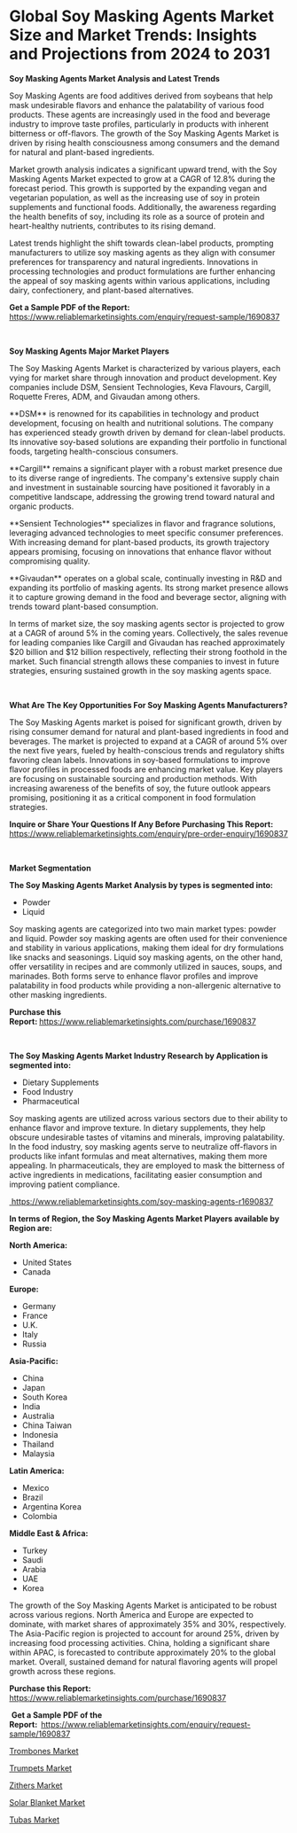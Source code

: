 <p><h1>Global Soy Masking Agents Market Size and Market Trends: Insights and Projections from 2024 to 2031</h1></p><p><strong>Soy Masking Agents Market Analysis and Latest Trends</strong></p>
<p><p>Soy Masking Agents are food additives derived from soybeans that help mask undesirable flavors and enhance the palatability of various food products. These agents are increasingly used in the food and beverage industry to improve taste profiles, particularly in products with inherent bitterness or off-flavors. The growth of the Soy Masking Agents Market is driven by rising health consciousness among consumers and the demand for natural and plant-based ingredients.</p><p>Market growth analysis indicates a significant upward trend, with the Soy Masking Agents Market expected to grow at a CAGR of 12.8% during the forecast period. This growth is supported by the expanding vegan and vegetarian population, as well as the increasing use of soy in protein supplements and functional foods. Additionally, the awareness regarding the health benefits of soy, including its role as a source of protein and heart-healthy nutrients, contributes to its rising demand.</p><p>Latest trends highlight the shift towards clean-label products, prompting manufacturers to utilize soy masking agents as they align with consumer preferences for transparency and natural ingredients. Innovations in processing technologies and product formulations are further enhancing the appeal of soy masking agents within various applications, including dairy, confectionery, and plant-based alternatives.</p></p>
<p><strong>Get a Sample PDF of the Report:&nbsp;</strong> <a href="https://www.reliablemarketinsights.com/enquiry/request-sample/1690837?utm_campaign=1575&utm_medium=2&utm_source=Github&utm_content=ia&utm_term=17102024&utm_id=soy-masking-agents">https://www.reliablemarketinsights.com/enquiry/request-sample/1690837</a></p>
<p>&nbsp;</p>
<p><strong>Soy Masking Agents Major Market Players</strong></p>
<p><p>The Soy Masking Agents Market is characterized by various players, each vying for market share through innovation and product development. Key companies include DSM, Sensient Technologies, Keva Flavours, Cargill, Roquette Freres, ADM, and Givaudan among others.</p><p>**DSM** is renowned for its capabilities in technology and product development, focusing on health and nutritional solutions. The company has experienced steady growth driven by demand for clean-label products. Its innovative soy-based solutions are expanding their portfolio in functional foods, targeting health-conscious consumers.</p><p>**Cargill** remains a significant player with a robust market presence due to its diverse range of ingredients. The company's extensive supply chain and investment in sustainable sourcing have positioned it favorably in a competitive landscape, addressing the growing trend toward natural and organic products.</p><p>**Sensient Technologies** specializes in flavor and fragrance solutions, leveraging advanced technologies to meet specific consumer preferences. With increasing demand for plant-based products, its growth trajectory appears promising, focusing on innovations that enhance flavor without compromising quality.</p><p>**Givaudan** operates on a global scale, continually investing in R&D and expanding its portfolio of masking agents. Its strong market presence allows it to capture growing demand in the food and beverage sector, aligning with trends toward plant-based consumption.</p><p>In terms of market size, the soy masking agents sector is projected to grow at a CAGR of around 5% in the coming years. Collectively, the sales revenue for leading companies like Cargill and Givaudan has reached approximately $20 billion and $12 billion respectively, reflecting their strong foothold in the market. Such financial strength allows these companies to invest in future strategies, ensuring sustained growth in the soy masking agents space.</p></p>
<p>&nbsp;</p>
<p><strong>What Are The Key Opportunities For Soy Masking Agents Manufacturers?</strong></p>
<p><p>The Soy Masking Agents market is poised for significant growth, driven by rising consumer demand for natural and plant-based ingredients in food and beverages. The market is projected to expand at a CAGR of around 5% over the next five years, fueled by health-conscious trends and regulatory shifts favoring clean labels. Innovations in soy-based formulations to improve flavor profiles in processed foods are enhancing market value. Key players are focusing on sustainable sourcing and production methods. With increasing awareness of the benefits of soy, the future outlook appears promising, positioning it as a critical component in food formulation strategies.</p></p>
<p><strong>Inquire or Share Your Questions If Any Before Purchasing This Report:</strong> <a href="https://www.reliablemarketinsights.com/enquiry/pre-order-enquiry/1690837?utm_campaign=1575&utm_medium=2&utm_source=Github&utm_content=ia&utm_term=17102024&utm_id=soy-masking-agents">https://www.reliablemarketinsights.com/enquiry/pre-order-enquiry/1690837</a></p>
<p>&nbsp;</p>
<p><strong>Market Segmentation</strong></p>
<p><strong>The Soy Masking Agents Market Analysis by types is segmented into:</strong></p>
<p><ul><li>Powder</li><li>Liquid</li></ul></p>
<p><p>Soy masking agents are categorized into two main market types: powder and liquid. Powder soy masking agents are often used for their convenience and stability in various applications, making them ideal for dry formulations like snacks and seasonings. Liquid soy masking agents, on the other hand, offer versatility in recipes and are commonly utilized in sauces, soups, and marinades. Both forms serve to enhance flavor profiles and improve palatability in food products while providing a non-allergenic alternative to other masking ingredients.</p></p>
<p><strong>Purchase this Report:&nbsp;</strong><a href="https://www.reliablemarketinsights.com/purchase/1690837?utm_campaign=1575&utm_medium=2&utm_source=Github&utm_content=ia&utm_term=17102024&utm_id=soy-masking-agents">https://www.reliablemarketinsights.com/purchase/1690837</a></p>
<p>&nbsp;</p>
<p><strong>The Soy Masking Agents Market Industry Research by Application is segmented into:</strong></p>
<p><ul><li>Dietary Supplements</li><li>Food Industry</li><li>Pharmaceutical</li></ul></p>
<p><p>Soy masking agents are utilized across various sectors due to their ability to enhance flavor and improve texture. In dietary supplements, they help obscure undesirable tastes of vitamins and minerals, improving palatability. In the food industry, soy masking agents serve to neutralize off-flavors in products like infant formulas and meat alternatives, making them more appealing. In pharmaceuticals, they are employed to mask the bitterness of active ingredients in medications, facilitating easier consumption and improving patient compliance.</p></p>
<p><a href="https://www.reliablemarketinsights.com/soy-masking-agents-r1690837?utm_campaign=1575&utm_medium=2&utm_source=Github&utm_content=ia&utm_term=17102024&utm_id=soy-masking-agents">&nbsp;https://www.reliablemarketinsights.com/soy-masking-agents-r1690837</a></p>
<p><strong>In terms of Region, the Soy Masking Agents Market Players available by Region are:</strong></p>
<p>
    <p> <strong> North America: </strong>
        <ul>
            <li>United States</li>
            <li>Canada</li>
        </ul>
        </p> 
    <p> <strong> Europe: </strong>
        <ul>
            <li>Germany</li>
            <li>France</li>
            <li>U.K.</li>
            <li>Italy</li>
            <li>Russia</li>
        </ul>
        </p> 
    <p> <strong> Asia-Pacific: </strong>
        <ul>
            <li>China</li>
            <li>Japan</li>
            <li>South Korea</li>
            <li>India</li>
            <li>Australia</li>
            <li>China Taiwan</li>
            <li>Indonesia</li>
            <li>Thailand</li>
            <li>Malaysia</li>
        </ul>
        </p> 
    <p> <strong> Latin America: </strong>
        <ul>
            <li>Mexico</li>
            <li>Brazil</li>
            <li>Argentina Korea</li>
            <li>Colombia</li>
        </ul>
        </p> 
    <p> <strong> Middle East & Africa: </strong>
        <ul>
            <li>Turkey</li>
            <li>Saudi</li>
            <li>Arabia</li>
            <li>UAE</li>
            <li>Korea</li>
        </ul>
    </p>
    </p>
<p><p>The growth of the Soy Masking Agents Market is anticipated to be robust across various regions. North America and Europe are expected to dominate, with market shares of approximately 35% and 30%, respectively. The Asia-Pacific region is projected to account for around 25%, driven by increasing food processing activities. China, holding a significant share within APAC, is forecasted to contribute approximately 20% to the global market. Overall, sustained demand for natural flavoring agents will propel growth across these regions.</p></p>
<p><strong>Purchase this Report: </strong><a href="https://www.reliablemarketinsights.com/purchase/1690837?utm_campaign=1575&utm_medium=2&utm_source=Github&utm_content=ia&utm_term=17102024&utm_id=soy-masking-agents">https://www.reliablemarketinsights.com/purchase/1690837</a></p>
<p>&nbsp;<strong>Get a Sample PDF of the Report:&nbsp;&nbsp;</strong><a href="https://www.reliablemarketinsights.com/enquiry/request-sample/1690837?utm_campaign=1575&utm_medium=2&utm_source=Github&utm_content=ia&utm_term=17102024&utm_id=soy-masking-agents">https://www.reliablemarketinsights.com/enquiry/request-sample/1690837</a></p>
<p><strong></strong></p>
<p><p><a href="https://www.linkedin.com/pulse/global-trombones-market-sector2024-2031-metrics-strategic-7ziff?utm_campaign=1575&utm_medium=2&utm_source=Github&utm_content=ia&utm_term=17102024&utm_id=soy-masking-agents">Trombones Market</a></p><p><a href="https://www.linkedin.com/pulse/trumpets-market-revolution-2024-2031-trends-shaping-next-qq2ff?utm_campaign=1575&utm_medium=2&utm_source=Github&utm_content=ia&utm_term=17102024&utm_id=soy-masking-agents">Trumpets Market</a></p><p><a href="https://www.linkedin.com/pulse/zithers-market-growth-segmentation-regional-analysis-global-zvvkf?utm_campaign=1575&utm_medium=2&utm_source=Github&utm_content=ia&utm_term=17102024&utm_id=soy-masking-agents">Zithers Market</a></p><p><a href="https://www.linkedin.com/pulse/unlocking-growth-potential-strategic-analysis-solar-blanket-wuivf?utm_campaign=1575&utm_medium=2&utm_source=Github&utm_content=ia&utm_term=17102024&utm_id=soy-masking-agents">Solar Blanket Market</a></p><p><a href="https://www.linkedin.com/pulse/tubas-market-forecasts-trends-impact-analysis-2024-2031-me4tf?utm_campaign=1575&utm_medium=2&utm_source=Github&utm_content=ia&utm_term=17102024&utm_id=soy-masking-agents">Tubas Market</a></p></p>